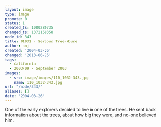 ```yaml
---
layout: image
type: image
promote: 0
status: 1
created_ts: 1080280735
changed_ts: 1372159358
node_id: 343
title: 01032 - Serious Tree-House
author: anj
created: '2004-03-26'
changed: '2013-06-25'
tags:
  - California
  - 2003/09 - September 2003
images:
  - src: image/images/110_1032-343.jpg
    name: 110_1032-343.jpg
url: "/node/343/"
aliases: []
date: '2004-03-26'
---
```

One of the early explorers decided to live in one of the trees.  He sent back information about the trees, about how big they were, and no-one believed him.
